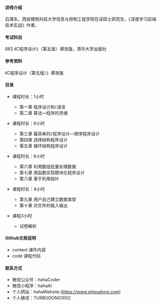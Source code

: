 #### 讲师介绍
  石璞东，西安建筑科技大学信息与控制工程学院在读硕士研究生，《深度学习前端技术实战》作者。

#### 考试科目
  883 《C程序设计》（第五版）谭浩强，清华大学出版社

#### 参考资料

《C程序设计（第五版）》谭浩强

#### 目录

- 课程时长：1小时
  - 第一章 程序设计和```C```语言
  - 第二章 算法—程序的灵魂

- 课程时长：6小时
  - 第三章 最简单的```C```程序设计—顺序程序设计
  - 第四章 选择结构程序设计
  - 第五章 循环结构程序设计

- 课程时长：6小时
  - 第六章 利用数组批量处理数据
  - 第七章 用函数实现模块化程序设计
  - 第八章 善于利用指针

- 课程时长：4小时
  - 第九章 用户自己建立数据类型
  - 第十章 对文件的输入输出

- 课程3小时
  - 试卷解析

#### Github文档说明
  - content 课件内容
  - code 课程代码

#### 联系方式
  - 微信公众号：hahaCoder
  - 微信小程序：hahaAI
  - 个人网站：hahaWebsite.(https://www.shipudong.com)
  - 个人微信：TURBODONG1002
